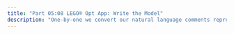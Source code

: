 ```yaml
---
title: "Part 05:08 LEGO® Opt App: Write the Model"
description: "One-by-one we convert our natural language comments representing desired model vars and constraints into actual model entities. In the process we add display statements for health-checking model element memory size and cardinality."
---
```

